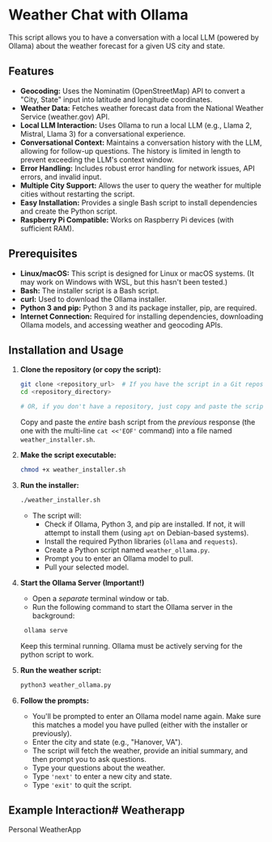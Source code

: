 # Weather Chat with Ollama

This script allows you to have a conversation with a local LLM (powered by Ollama) about the weather forecast for a given US city and state.

## Features

*   **Geocoding:** Uses the Nominatim (OpenStreetMap) API to convert a "City, State" input into latitude and longitude coordinates.
*   **Weather Data:** Fetches weather forecast data from the National Weather Service (weather.gov) API.
*   **Local LLM Interaction:** Uses Ollama to run a local LLM (e.g., Llama 2, Mistral, Llama 3) for a conversational experience.
*   **Conversational Context:** Maintains a conversation history with the LLM, allowing for follow-up questions.  The history is limited in length to prevent exceeding the LLM's context window.
*   **Error Handling:** Includes robust error handling for network issues, API errors, and invalid input.
*   **Multiple City Support:** Allows the user to query the weather for multiple cities without restarting the script.
*   **Easy Installation:** Provides a single Bash script to install dependencies and create the Python script.
*   **Raspberry Pi Compatible:** Works on Raspberry Pi devices (with sufficient RAM).

## Prerequisites

*   **Linux/macOS:** This script is designed for Linux or macOS systems.  (It may work on Windows with WSL, but this hasn't been tested.)
*   **Bash:** The installer script is a Bash script.
*   **curl:** Used to download the Ollama installer.
*   **Python 3 and pip:**  Python 3 and its package installer, pip, are required.
*   **Internet Connection:**  Required for installing dependencies, downloading Ollama models, and accessing weather and geocoding APIs.

## Installation and Usage

1.  **Clone the repository (or copy the script):**

    ```bash
    git clone <repository_url>  # If you have the script in a Git repository
    cd <repository_directory>

    # OR, if you don't have a repository, just copy and paste the script below:
    ```
    Copy and paste the *entire* bash script from the *previous* response (the one with the multi-line `cat <<'EOF'` command) into a file named `weather_installer.sh`.

2.  **Make the script executable:**

    ```bash
    chmod +x weather_installer.sh
    ```

3.  **Run the installer:**

    ```bash
    ./weather_installer.sh
    ```
    *   The script will:
        *   Check if Ollama, Python 3, and pip are installed. If not, it will attempt to install them (using `apt` on Debian-based systems).
        *   Install the required Python libraries (`ollama` and `requests`).
        *   Create a Python script named `weather_ollama.py`.
        * Prompt you to enter an Ollama model to pull.
        * Pull your selected model.

4.  **Start the Ollama Server (Important!)**
    *   Open a *separate* terminal window or tab.
    *   Run the following command to start the Ollama server in the background:
    ```bash
     ollama serve
    ```
     Keep this terminal running. Ollama must be actively serving for the python script to work.

5.  **Run the weather script:**

    ```bash
    python3 weather_ollama.py
    ```

6.  **Follow the prompts:**
    *   You'll be prompted to enter an Ollama model name again.  Make sure this matches a model you have pulled (either with the installer or previously).
    *   Enter the city and state (e.g., "Hanover, VA").
    *   The script will fetch the weather, provide an initial summary, and then prompt you to ask questions.
    *   Type your questions about the weather.
    *   Type `'next'` to enter a new city and state.
    *   Type `'exit'` to quit the script.

## Example Interaction# Weatherapp
Personal WeatherApp
